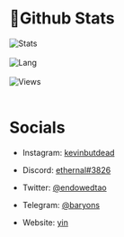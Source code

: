 # 🐲Github Stats
![Stats](https://github-readme-stats.vercel.app/api?username=r6f&title_color=ffffff&text_color=c9cacc&icon_color=2bbc8a&bg_color=1d1f21)
<br>
<br>
![Lang](https://github-readme-stats.vercel.app/api/top-langs/?username=r6f&title_color=ffffff&text_color=c9cacc&icon_color=2bbc8a&bg_color=1d1f21)
<br>
<br>
![Views](https://gpvc.arturio.dev/r6f)
<br>
<br>
# Socials

- Instagram: [kevinbutdead](https://instagram.com/kevinbutdead)

- Discord: [ethernal#3826](https://discord.gg/m922xF9)

- Twitter: [@endowedtao](https://twitter.com/endowedtao)

- Telegram: [@baryons](https://t.me/undecryptable)

- Website: [yin](https://yin.gg)
